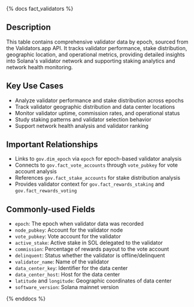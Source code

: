 {% docs fact_validators %}

## Description
This table contains comprehensive validator data by epoch, sourced from the Validators.app API. It tracks validator performance, stake distribution, geographic location, and operational metrics, providing detailed insights into Solana's validator network and supporting staking analytics and network health monitoring.

## Key Use Cases
- Analyze validator performance and stake distribution across epochs
- Track validator geographic distribution and data center locations
- Monitor validator uptime, commission rates, and operational status
- Study staking patterns and validator selection behavior
- Support network health analysis and validator ranking

## Important Relationships
- Links to `gov.dim_epoch` via `epoch` for epoch-based validator analysis
- Connects to `gov.fact_vote_accounts` through `vote_pubkey` for vote account analysis
- References `gov.fact_stake_accounts` for stake distribution analysis
- Provides validator context for `gov.fact_rewards_staking` and `gov.fact_rewards_voting`

## Commonly-used Fields
- `epoch`: The epoch when validator data was recorded
- `node_pubkey`: Account for the validator node
- `vote_pubkey`: Vote account for the validator
- `active_stake`: Active stake in SOL delegated to the validator
- `commission`: Percentage of rewards payout to the vote account
- `delinquent`: Status whether the validator is offline/delinquent
- `validator_name`: Name of the validator
- `data_center_key`: Identifier for the data center
- `data_center_host`: Host for the data center
- `latitude` and `longitude`: Geographic coordinates of data center
- `software_version`: Solana mainnet version

{% enddocs %} 